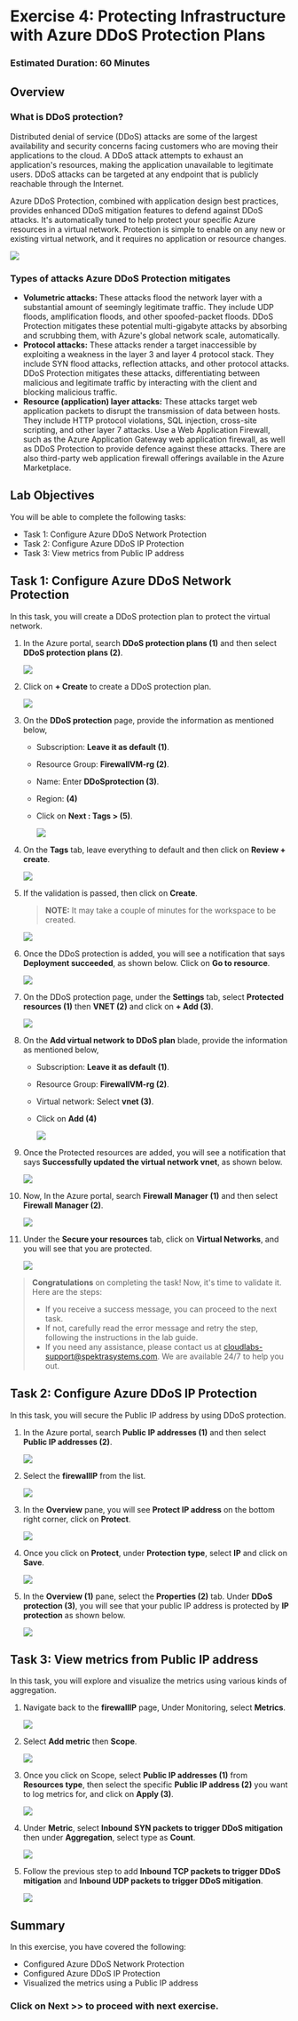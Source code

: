 # Exercise 4: Protecting Infrastructure with Azure DDoS Protection Plans

### Estimated Duration: 60 Minutes

## Overview

### What is DDoS protection?

Distributed denial of service (DDoS) attacks are some of the largest availability and security concerns facing customers who are moving their applications to the cloud. A DDoS attack attempts to exhaust an application's resources, making the application unavailable to legitimate users. DDoS attacks can be targeted at any endpoint that is publicly reachable through the Internet.

Azure DDoS Protection, combined with application design best practices, provides enhanced DDoS mitigation features to defend against DDoS attacks. It's automatically tuned to help protect your specific Azure resources in a virtual network. Protection is simple to enable on any new or existing virtual network, and it requires no application or resource changes.

  ![](images/ddos.png)

### Types of attacks Azure DDoS Protection mitigates

- **Volumetric attacks:** These attacks flood the network layer with a substantial amount of seemingly legitimate traffic. They include UDP floods, amplification floods, and other spoofed-packet floods. DDoS Protection mitigates these potential multi-gigabyte attacks by absorbing and scrubbing them, with Azure's global network scale, automatically.
- **Protocol attacks:** These attacks render a target inaccessible by exploiting a weakness in the layer 3 and layer 4 protocol stack. They include SYN flood attacks, reflection attacks, and other protocol attacks. DDoS Protection mitigates these attacks, differentiating between malicious and legitimate traffic by interacting with the client and blocking malicious traffic.
- **Resource (application) layer attacks:** These attacks target web application packets to disrupt the transmission of data between hosts. They include HTTP protocol violations, SQL injection, cross-site scripting, and other layer 7 attacks. Use a Web Application Firewall, such as the Azure Application Gateway web application firewall, as well as DDoS Protection to provide defence against these attacks. There are also third-party web application firewall offerings available in the Azure Marketplace.

## Lab Objectives

You will be able to complete the following tasks:

- Task 1: Configure Azure DDoS Network Protection
- Task 2: Configure Azure DDoS IP Protection
- Task 3: View metrics from Public IP address
  
## Task 1: Configure Azure DDoS Network Protection

In this task, you will create a DDoS protection plan to protect the virtual network.

1. In the Azure portal, search **DDoS protection plans (1)** and then select **DDoS protection plans (2)**.
 
   ![](images/ddos1.png)
 
1. Click on **+ Create** to create a DDoS protection plan.
 
    ![](images/ddos2.png)
 
1. On the **DDoS protection** page, provide the information as mentioned below,

   - Subscription: **Leave it as default (1)**.

   - Resource Group: **FirewallVM-rg (2)**.

   - Name: Enter **DDoSprotection (3)**.

   - Region: **<inject key="Region" /> (4)**

   - Click on **Next : Tags > (5)**.
 
     ![](images/upd-09.png)
 
1. On the **Tags** tab, leave everything to default and then click on **Review + create**.
 
     ![](images/ddos4.png)
  
1. If the validation is passed, then click on **Create**.

    >**NOTE:** It may take a couple of minutes for the workspace to be created.

      ![](images/upd-010.png)
 
1. Once the DDoS protection is added, you will see a notification that says **Deployment succeeded**, as shown below. Click on **Go to resource**.

      ![](images/upd-011.png)
 
1. On the DDoS protection page, under the **Settings** tab, select **Protected resources (1)** then **VNET (2)** and click on **+ Add (3)**.
 
      ![](images/ddos10.png)

1. On the **Add virtual network to DDoS plan** blade, provide the information as mentioned below,
    
    - Subscription: **Leave it as default (1)**.
    
    - Resource Group: **FirewallVM-rg (2)**.
    
    - Virtual network: Select **vnet (3)**.
    
    - Click on **Add (4)**
   
      ![](images/upd-012.png)
 
1. Once the Protected resources are added, you will see a notification that says **Successfully updated the virtual network vnet**, as shown below.
 
      ![](images/ddos9.png)
 
1. Now, In the Azure portal, search **Firewall Manager (1)** and then select **Firewall Manager  (2)**.
 
      ![](images/upd-27.png)

1. Under the **Secure your resources** tab, click on **Virtual Networks**, and you will see that you are protected.
 
      ![](images/upd-37.png)

> **Congratulations** on completing the task! Now, it's time to validate it. Here are the steps:
> - If you receive a success message, you can proceed to the next task.
> - If not, carefully read the error message and retry the step, following the instructions in the lab guide. 
> - If you need any assistance, please contact us at cloudlabs-support@spektrasystems.com. We are available 24/7 to help you out.

<validation step="d6923ba2-dfed-45e7-bedb-a5e206ea86c0" />

## Task 2: Configure Azure DDoS IP Protection

In this task, you will secure the Public IP address by using DDoS protection.

1. In the Azure portal, search **Public IP addresses (1)** and then select **Public IP addresses (2)**.

    ![](images/a33.png)

1. Select the **firewallIP** from the list.

    ![](images/upd-38.png)

1. In the **Overview** pane, you will see **Protect IP address** on the bottom right corner, click on **Protect**.

    ![](images/a35.png)

1. Once you click on **Protect**, under **Protection type**, select **IP** and click on **Save**.

    ![](images/a175.png)

1. In the **Overview (1)** pane, select the **Properties (2)** tab. Under **DDoS protection (3)**, you will see that your public IP address is protected by **IP protection** as shown below.

    ![](images/upd-39.png)
    
## Task 3: View metrics from Public IP address

In this task, you will explore and visualize the metrics using various kinds of aggregation.

1. Navigate back to the **firewallIP** page, Under Monitoring, select **Metrics**.

    ![](images/a40.png)

1. Select **Add metric** then **Scope**.

    ![](images/E4T3S2.png)

1. Once you click on Scope, select **Public IP addresses (1)** from **Resources type**, then select the specific **Public IP address (2)** you want to log metrics for, and click on **Apply (3)**.

     ![](images/upd-014.png)

1. Under **Metric**, select **Inbound SYN packets to trigger DDoS mitigation** then under **Aggregation**, select type as **Count**.
  
     ![](images/a153.png)

1. Follow the previous step to add **Inbound TCP packets to trigger DDoS mitigation** and **Inbound UDP packets to trigger DDoS mitigation**. 

      ![](images/a154.png)
      
## Summary
 
In this exercise, you have covered the following:
  
- Configured Azure DDoS Network Protection
- Configured Azure DDoS IP Protection
- Visualized the metrics using a Public IP address

### Click on **Next >>** to proceed with next exercise.
